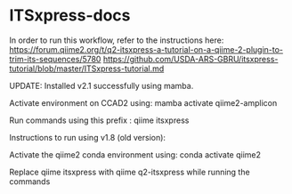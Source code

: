 # ITSxpress-docs

In order to run this workflow, refer to the instructions here: https://forum.qiime2.org/t/q2-itsxpress-a-tutorial-on-a-qiime-2-plugin-to-trim-its-sequences/5780
https://github.com/USDA-ARS-GBRU/itsxpress-tutorial/blob/master/ITSxpress-tutorial.md

UPDATE: Installed v2.1 successfully using mamba.

Activate environment on CCAD2 using: mamba activate qiime2-amplicon

Run commands using this prefix : qiime itsxpress

Instructions to run using v1.8 (old version):

Activate the qiime2 conda environment using: conda activate qiime2

Replace qiime itsxpress with qiime q2-itsxpress while running the commands


